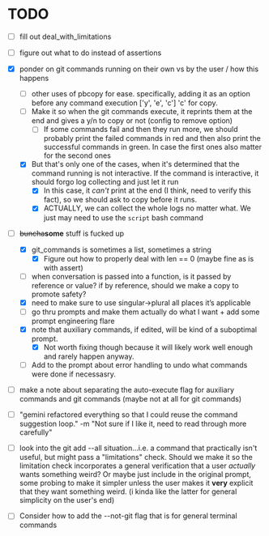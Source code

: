 # TODO
- [ ] fill out deal_with_limitations
- [ ] figure out what to do instead of assertions
- [x] ponder on git commands running on their own vs by the user / how this happens
    - [ ] other uses of pbcopy for ease. specifically, adding it as an option before any command execution ['y', 'e', 'c'] 'c' for copy.
    - [ ] Make it so when the git commands execute, it reprints them at the end and gives a y/n to copy or not (config to remove option)
        - [ ] If some commands fail and then they run more, we should probably print the failed commands in red and then also print the successful commands in green. In case the first ones also matter for the second ones
    - [x] But that's only one of the cases, when it's determined that the command running is not interactive. If the command is interactive, it should forgo log collecting and just let it run
        - [x] In this case, it *can't* print at the end (I think, need to verify this fact), so we should ask to copy before it runs.
        - [x] ACTUALLY, we can collect the whole logs no matter what. We just may need to use the `script` bash command
- [ ] ~~buncha~~**some** stuff is fucked up
    - [x] git_commands is sometimes a list, sometimes a string
        - [x] Figure out how to properly deal with len == 0 (maybe fine as is with assert)
    - [ ] when conversation is passed into a function, is it passed by reference or value? if by reference, should we make a copy to promote safety?
    - [x] need to make sure to use singular->plural all places it’s applicable
    - [ ] go thru prompts and make them actually do what I want + add some prompt engineering flare
    - [x] note that auxiliary commands, if edited, will be kind of a suboptimal prompt.
        - [x] Not worth fixing though because it will likely work well enough and rarely happen anyway.
    - [ ] Add to the prompt about error handling to undo what commands were done if necessasry.
- [ ] make a note about separating the auto-execute flag for auxiliary commands and git commands (maybe not at all for git commands)
- [ ] "gemini refactored everything so that I could reuse the command suggestion loop." -m "Not sure if I like it, need to read through more carefully"
- [ ] look into the git add --all situation...i.e. a command that practically isn't useful, but might pass a "limitations" check. Should we make it so the limitation check incorporates a general verification that a user *actually* wants something weird? Or maybe just include in the original prompt, some probing to make it simpler unless the user makes it **very** explicit that they want something weird. (i kinda like the latter for general simplicity on the user's end)
- [ ] Consider how to add the --not-git flag that is for general terminal commands

